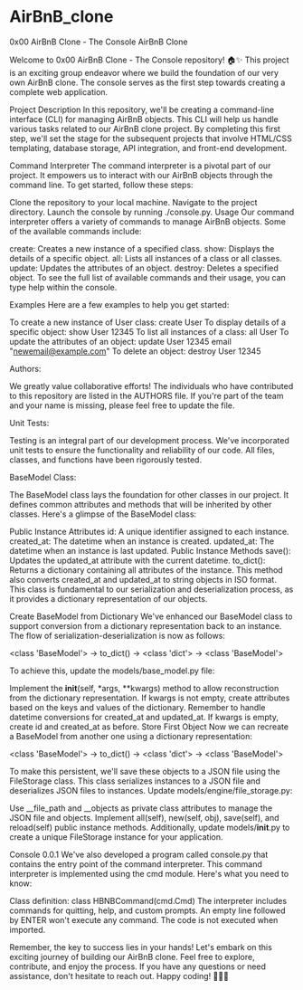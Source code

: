 # AirBnB_clone

0x00 AirBnB Clone - The Console
AirBnB Clone

Welcome to 0x00 AirBnB Clone - The Console repository! 🏠✨ This project is an exciting group endeavor where we build the foundation of our very own AirBnB clone. The console serves as the first step towards creating a complete web application.

Project Description
In this repository, we'll be creating a command-line interface (CLI) for managing AirBnB objects. This CLI will help us handle various tasks related to our AirBnB clone project. By completing this first step, we'll set the stage for the subsequent projects that involve HTML/CSS templating, database storage, API integration, and front-end development.

Command Interpreter
The command interpreter is a pivotal part of our project. It empowers us to interact with our AirBnB objects through the command line. To get started, follow these steps:

Clone the repository to your local machine.
Navigate to the project directory.
Launch the console by running ./console.py.
Usage
Our command interpreter offers a variety of commands to manage AirBnB objects. Some of the available commands include:

create: Creates a new instance of a specified class.
show: Displays the details of a specific object.
all: Lists all instances of a class or all classes.
update: Updates the attributes of an object.
destroy: Deletes a specified object.
To see the full list of available commands and their usage, you can type help within the console.

Examples
Here are a few examples to help you get started:

To create a new instance of User class: create User
To display details of a specific object: show User 12345
To list all instances of a class: all User
To update the attributes of an object: update User 12345 email "newemail@example.com"
To delete an object: destroy User 12345

Authors:

We greatly value collaborative efforts! The individuals who have contributed to this repository are listed in the AUTHORS file. If you're part of the team and your name is missing, please feel free to update the file.

Unit Tests:

Testing is an integral part of our development process. We've incorporated unit tests to ensure the functionality and reliability of our code. All files, classes, and functions have been rigorously tested.

BaseModel Class:

The BaseModel class lays the foundation for other classes in our project. It defines common attributes and methods that will be inherited by other classes. Here's a glimpse of the BaseModel class:

Public Instance Attributes
id: A unique identifier assigned to each instance.
created_at: The datetime when an instance is created.
updated_at: The datetime when an instance is last updated.
Public Instance Methods
save(): Updates the updated_at attribute with the current datetime.
to_dict(): Returns a dictionary containing all attributes of the instance. This method also converts created_at and updated_at to string objects in ISO format.
This class is fundamental to our serialization and deserialization process, as it provides a dictionary representation of our objects.

Create BaseModel from Dictionary
We've enhanced our BaseModel class to support conversion from a dictionary representation back to an instance. The flow of serialization-deserialization is now as follows:

<class 'BaseModel'> -> to_dict() -> <class 'dict'> -> <class 'BaseModel'>

To achieve this, update the models/base_model.py file:

Implement the __init__(self, *args, **kwargs) method to allow reconstruction from the dictionary representation.
If kwargs is not empty, create attributes based on the keys and values of the dictionary. Remember to handle datetime conversions for created_at and updated_at.
If kwargs is empty, create id and created_at as before.
Store First Object
Now we can recreate a BaseModel from another one using a dictionary representation:

<class 'BaseModel'> -> to_dict() -> <class 'dict'> -> <class 'BaseModel'>

To make this persistent, we'll save these objects to a JSON file using the FileStorage class. This class serializes instances to a JSON file and deserializes JSON files to instances. Update models/engine/file_storage.py:

Use __file_path and __objects as private class attributes to manage the JSON file and objects.
Implement all(self), new(self, obj), save(self), and reload(self) public instance methods.
Additionally, update models/__init__.py to create a unique FileStorage instance for your application.

Console 0.0.1
We've also developed a program called console.py that contains the entry point of the command interpreter. This command interpreter is implemented using the cmd module. Here's what you need to know:

Class definition: class HBNBCommand(cmd.Cmd)
The interpreter includes commands for quitting, help, and custom prompts.
An empty line followed by ENTER won't execute any command.
The code is not executed when imported.

Remember, the key to success lies in your hands! Let's embark on this exciting journey of building our AirBnB clone. Feel free to explore, contribute, and enjoy the process. If you have any questions or need assistance, don't hesitate to reach out. Happy coding! 🚀🏡✨
